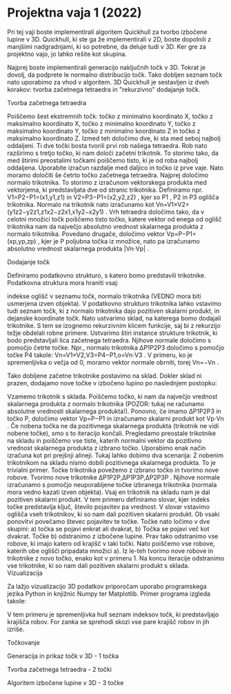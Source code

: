 # Projektna vaja 1 (2022)
 
Pri tej vaji boste implementirali algoritem Quickhull za tvorbo izbočene lupine v 3D. Quickhull, ki ste ga že implementirali v 2D, boste dopolnili z manjšimi nadgradnjami, ki so potrebne, da deluje tudi v 3D. Ker gre za projektno vajo, jo lahko rešite kot skupina.

Najprej boste implementirali generacijo naključnih točk v 3D. Tokrat je dovolj, da podprete le normalno distribucijo točk. Tako dobljen seznam točk nato uporabimo za vhod v algoritem. 3D Quickhull je sestavljen iz dveh korakov: tvorba začetnega tetraedra in "rekurzivno" dodajanje točk.

Tvorba začetnega tetraedra

Poiščemo šest ekstremnih točk: točko z minimalno koordinato X, točko z maksimalno koordinato X, točko z minimalno koordinato Y, točko z maksimalno koordinato Y, točko z minimalno koordinato Z in točko z maksimalno koordinato Z. Izmed teh določimo dve, ki sta med seboj najbolj oddaljeni. Ti dve točki bosta tvorili prvi rob našega tetraedra. Rob nato razširimo s tretjo točko, ki nam določi začetni trikotnik. To storimo tako, da med štirimi preostalimi točkami poiščemo tisto, ki je od roba najbolj oddaljena. Uporabite izračun razdalje med daljico in točko iz prve vaje. Nato moramo določiti še četrto točko začetnega tetraedra. Najprej določimo normalo trikotnika. To storimo z izračunom vektorskega produkta med vektorjema, ki predstavljata dve od stranic trikotnika. Definiramo npr. V1=P2−P1=(x1,y1,z1)
 in V2=P3−P1=(x2,y2,z2)
, kjer so P1
, P2
 in P3
 oglišča trikotnika. Normalo na trikotnik nato izračunamo kot Vn=V1×V2=(y1z2−y2z1,z1x2−z2x1,x1y2−x2y1)
. Vrh tetraedra določimo tako, da v celotni množici točk poiščemo tisto točko, katere vektor od enega od oglišč trikotnika nam da največjo absolutno vrednost skalarnega produkta z normalo trikotnika. Povedano drugače, določimo vektor Vp=P−P1=(xp,yp,zp)
, kjer je P poljubna točka iz množice, nato pa izračunamo absolutno vrednost skalarnega produkta |Vn⋅Vp|
.

  

Dodajanje točk

Definiramo podatkovno strukturo, s katero bomo predstavili trikotnike. Podatkovna struktura mora hraniti vsaj:

indekse oglišč v seznamu točk,
normalo trikotnika (VEDNO mora biti usmerjena izven objekta).
V podatkovno strukturo trikotnika lahko vstavimo tudi seznam točk, ki z normalo trikotnika dajo pozitiven skalarni produkt, in dejanske koordinate točk. Nato ustvarimo sklad, na katerega bomo dodajali trikotnike. S tem se izognemo rekurzivnim klicem funkcije, saj bi z rekurzijo težje obdelali robne primere. Ustvarimo štiri instance strukture trikotnik, ki bodo predstavljali lica začetnega tetraedra. Njihove normale določimo s pomočjo četrte točke. Npr., normalo trikotnika ΔP1P2P3
 določimo s pomočjo točke P4 takole: Vn=V1×V2,V3=P4−P1,o=Vn⋅V3
. V primeru, ko je spremenljivka o večja od 0, moramo vektor normale obrniti, torej Vn=−Vn
.

Tako dobljene začetne trikotnike postavimo na sklad. Dokler sklad ni prazen, dodajamo nove točke v izbočeno lupino po naslednjem postopku:

Vzamemo trikotnik s sklada. Poiščemo točko, ki nam da največjo vrednost skalarnega produkta z normalo trikotnika (POZOR: tukaj ne računamo absolutne vrednosti skalarnega produkta!). Ponovno, če imamo ΔP1P2P3
 in točko P, določimo vektor Vp=P−P1
 in izračunamo skalarni produkt kot Vp⋅Vn
. Če nobena točka ne da pozitivnega skalarnega produkta (trikotnik ne vidi nobene točke), smo s to iteracijo končali.
Pregledamo preostale trikotnike na skladu in poiščemo vse tiste, katerih normalni vektor da pozitivno vrednost skalarnega produkta z izbrano točko. Uporabimo enak način izračuna kot pri prejšnji alineji. Tukaj lahko dobimo dva scenarija:
Z nobenim trikotnikom na skladu nismo dobili pozitivnega skalarnega produkta. To je trivialni primer. Točke trikotnika povežemo z izbrano točko in tvorimo nove robove. Tvorimo nove trikotnike ΔP1P2P,ΔP1P3P,ΔP2P3P
. Njihove normale izračunamo s pomočjo neuporabljene točke izbranega trikotnika (normala mora vedno kazati izven objekta).
Vsaj en trikotnik na skladu nam je dal pozitiven skalarni produkt. V tem primeru definiramo slovar, kjer indeks točke predstavlja ključ, število pojavitev pa vrednost. V slovar vstavimo oglišča vseh trikotnikov, ki so nam dali pozitiven skalarni produkt. Ob vsaki ponovitvi povečamo števec pojavitev te točke. Točke nato ločimo v dve skupini: a) točka se pojavi enkrat ali dvakrat, b) Točka se pojavi več kot dvakrat. Točke b) odstranimo z izbočene lupine. Prav tako odstranimo vse robove, ki imajo katero od krajišč v taki točki. Nato poiščemo vse robove, katerih obe oglišči pripadata množici a). Iz le-teh tvorimo nove robove in trikotnike z novo točko, enako kot v primeru 1. Na koncu iteracije odstranimo vse trikotnike, ki so nam dali pozitiven skalarni produkt s sklada.
Vizualizacija

Za lažjo vizualizacijo 3D podatkov priporočam uporabo programskega jezika Python in knjižnic Numpy ter Matplotlib. Primer programa izgleda takole:

V tem primeru je spremenljivka hull seznam indeksov točk, ki predstavljajo krajišča robov. For zanka se sprehodi skozi vse pare krajišč robov in jih izriše.

Točkovanje

Generacija in prikaz točk v 3D - 1 točka

Tvorba začetnega tetraedra - 2 točki

Algoritem izbočene lupine v 3D - 3 točke